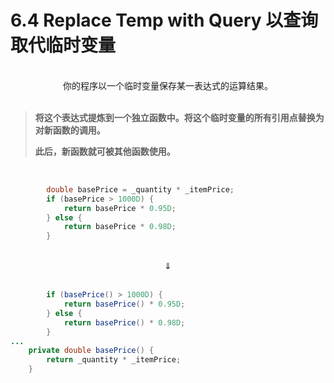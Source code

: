 # 6.4 Replace Temp with Query 以查询取代临时变量

<br>

<center>你的程序以一个临时变量保存某一表达式的运算结果。</center>

<br>

> **将这个表达式提炼到一个独立函数中。将这个临时变量的所有引用点替换为对新函数的调用。**
>
> **此后，新函数就可被其他函数使用。**

<br>

```java
        double basePrice = _quantity * _itemPrice;
        if (basePrice > 1000D) {
            return basePrice * 0.95D;
        } else {
            return basePrice * 0.98D;
        }
```

<br>

<center>⇓</center>

<br>

```java
        if (basePrice() > 1000D) {
            return basePrice() * 0.95D;
        } else {
            return basePrice() * 0.98D;
        }
...
    private double basePrice() {
        return _quantity * _itemPrice;
    }
```

<br>

